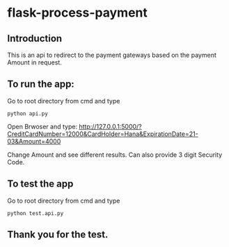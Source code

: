 # flask-process-payment
## Introduction
This is an api to redirect to the payment gateways based on the payment Amount in request.

## To run the app:
Go to root directory from cmd and type
```
python api.py
```
Open Brwoser and type:
http://127.0.0.1:5000/?CreditCardNumber=12000&CardHolder=Hana&ExpirationDate=21-03&Amount=4000

Change Amount and see different results.
Can also provide 3 digit Security Code.

## To test the app
Go to root directory from cmd and type
```
python test.api.py
```

## Thank you for the test.
